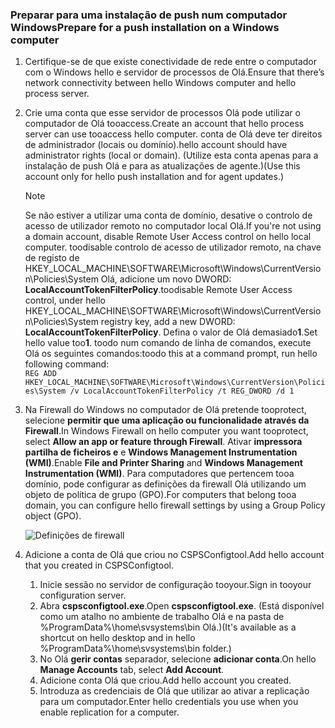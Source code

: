 ### <a name="prepare-for-a-push-installation-on-a-windows-computer"></a><span data-ttu-id="84afa-101">Preparar para uma instalação de push num computador Windows</span><span class="sxs-lookup"><span data-stu-id="84afa-101">Prepare for a push installation on a Windows computer</span></span>

1. <span data-ttu-id="84afa-102">Certifique-se de que existe conectividade de rede entre o computador com o Windows hello e servidor de processos de Olá.</span><span class="sxs-lookup"><span data-stu-id="84afa-102">Ensure that there’s network connectivity between hello Windows computer and hello process server.</span></span>
2. <span data-ttu-id="84afa-103">Crie uma conta que esse servidor de processos Olá pode utilizar o computador de Olá tooaccess.</span><span class="sxs-lookup"><span data-stu-id="84afa-103">Create an account that hello process server can use tooaccess hello computer.</span></span> <span data-ttu-id="84afa-104">conta de Olá deve ter direitos de administrador (locais ou domínio).</span><span class="sxs-lookup"><span data-stu-id="84afa-104">hello account should have administrator rights (local or domain).</span></span> <span data-ttu-id="84afa-105">(Utilize esta conta apenas para a instalação de push Olá e para as atualizações de agente.)</span><span class="sxs-lookup"><span data-stu-id="84afa-105">(Use this account only for hello push installation and for agent updates.)</span></span>

   > [!NOTE]
   > <span data-ttu-id="84afa-106">Se não estiver a utilizar uma conta de domínio, desative o controlo de acesso de utilizador remoto no computador local Olá.</span><span class="sxs-lookup"><span data-stu-id="84afa-106">If you're not using a domain account, disable Remote User Access control on hello local computer.</span></span> <span data-ttu-id="84afa-107">toodisable controlo de acesso de utilizador remoto, na chave de registo de HKEY_LOCAL_MACHINE\SOFTWARE\Microsoft\Windows\CurrentVersion\Policies\System Olá, adicione um novo DWORD: **LocalAccountTokenFilterPolicy**.</span><span class="sxs-lookup"><span data-stu-id="84afa-107">toodisable Remote User Access control, under hello HKEY_LOCAL_MACHINE\SOFTWARE\Microsoft\Windows\CurrentVersion\Policies\System registry key, add a new DWORD: **LocalAccountTokenFilterPolicy**.</span></span> <span data-ttu-id="84afa-108">Defina o valor de Olá demasiado**1**.</span><span class="sxs-lookup"><span data-stu-id="84afa-108">Set hello value too**1**.</span></span> <span data-ttu-id="84afa-109">toodo num comando de linha de comandos, execute Olá os seguintes comandos:</span><span class="sxs-lookup"><span data-stu-id="84afa-109">toodo this at a command prompt, run hello following command:</span></span>  
   `REG ADD HKEY_LOCAL_MACHINE\SOFTWARE\Microsoft\Windows\CurrentVersion\Policies\System /v LocalAccountTokenFilterPolicy /t REG_DWORD /d 1`
   >
   >
2. <span data-ttu-id="84afa-110">Na Firewall do Windows no computador de Olá pretende tooprotect, selecione **permitir que uma aplicação ou funcionalidade através da Firewall**.</span><span class="sxs-lookup"><span data-stu-id="84afa-110">In Windows Firewall on hello computer you want tooprotect, select **Allow an app or feature through Firewall**.</span></span> <span data-ttu-id="84afa-111">Ativar **impressora partilha de ficheiros e** e **Windows Management Instrumentation (WMI)**.</span><span class="sxs-lookup"><span data-stu-id="84afa-111">Enable **File and Printer Sharing** and **Windows Management Instrumentation (WMI)**.</span></span> <span data-ttu-id="84afa-112">Para computadores que pertencem tooa domínio, pode configurar as definições da firewall Olá utilizando um objeto de política de grupo (GPO).</span><span class="sxs-lookup"><span data-stu-id="84afa-112">For computers that belong tooa domain, you can configure hello firewall settings by using a Group Policy object (GPO).</span></span>

   ![Definições de firewall](./media/site-recovery-prepare-push-install-mob-svc-win/mobility1.png)

3. <span data-ttu-id="84afa-114">Adicione a conta de Olá que criou no CSPSConfigtool.</span><span class="sxs-lookup"><span data-stu-id="84afa-114">Add hello account that you created in CSPSConfigtool.</span></span>
    1.  <span data-ttu-id="84afa-115">Inicie sessão no servidor de configuração tooyour.</span><span class="sxs-lookup"><span data-stu-id="84afa-115">Sign in tooyour configuration server.</span></span>
    2.  <span data-ttu-id="84afa-116">Abra **cspsconfigtool.exe**.</span><span class="sxs-lookup"><span data-stu-id="84afa-116">Open **cspsconfigtool.exe**.</span></span> <span data-ttu-id="84afa-117">(Está disponível como um atalho no ambiente de trabalho Olá e na pasta de %ProgramData%\home\svsystems\bin Olá.)</span><span class="sxs-lookup"><span data-stu-id="84afa-117">(It's available as a shortcut on hello desktop and in hello %ProgramData%\home\svsystems\bin folder.)</span></span>
    3.  <span data-ttu-id="84afa-118">No Olá **gerir contas** separador, selecione **adicionar conta**.</span><span class="sxs-lookup"><span data-stu-id="84afa-118">On hello **Manage Accounts** tab, select **Add Account**.</span></span>
    4.  <span data-ttu-id="84afa-119">Adicione conta Olá que criou.</span><span class="sxs-lookup"><span data-stu-id="84afa-119">Add hello account you created.</span></span>
    5.  <span data-ttu-id="84afa-120">Introduza as credenciais de Olá que utilizar ao ativar a replicação para um computador.</span><span class="sxs-lookup"><span data-stu-id="84afa-120">Enter hello credentials you use when you enable replication for a computer.</span></span>
